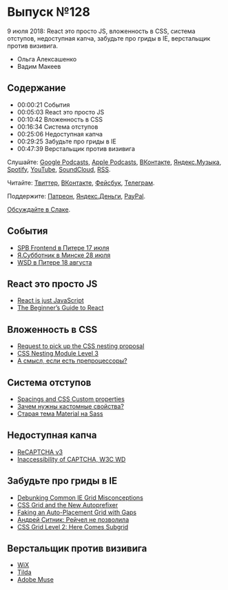 # Выпуск №128

9 июля 2018: React это просто JS, вложенность в CSS, система отступов, недоступная капча, забудьте про гриды в IE, верстальщик против визивига.

- Ольга Алексашенко
- Вадим Макеев

## Содержание

- 00:00:21 События
- 00:05:03 React это просто JS
- 00:10:42 Вложенность в CSS
- 00:16:34 Система отступов
- 00:25:06 Недоступная капча
- 00:29:25 Забудьте про гриды в IE
- 00:47:39 Верстальщик против визивига

Слушайте: [Google Podcasts](https://podcasts.google.com/?feed=aHR0cHM6Ly93ZWItc3RhbmRhcmRzLnJ1L3BvZGNhc3QvZmVlZC8), [Apple Podcasts](https://podcasts.apple.com/podcast/id1080500016), [ВКонтакте](https://vk.com/podcasts-32017543), [Яндекс.Музыка](https://music.yandex.ru/album/6245956), [Spotify](https://open.spotify.com/show/3rzAcADjpBpXt73L0epTjV), [YouTube](https://www.youtube.com/playlist?list=PLMBnwIwFEFHcwuevhsNXkFTcadeX5R1Go), [SoundCloud](https://soundcloud.com/web-standards), [RSS](https://web-standards.ru/podcast/feed/).

Читайте: [Твиттер](https://twitter.com/webstandards_ru), [ВКонтакте](https://vk.com/webstandards_ru), [Фейсбук](https://www.facebook.com/webstandardsru), [Телеграм](https://t.me/webstandards_ru).

Поддержите: [Патреон](https://www.patreon.com/webstandards_ru), [Яндекс.Деньги](https://money.yandex.ru/to/41001119329753), [PayPal](https://www.paypal.me/pepelsbey).

[Обсуждайте в Слаке](http://slack.web-standards.ru/).

## События

- [SPB Frontend в Питере 17 июля](https://spb-frontend-events.timepad.ru/event/760041/)
- [Я.Субботник в Минске 28 июля](https://events.yandex.ru/events/yasubbotnik/28-jul-2018/)
- [WSD в Питере 18 августа](https://wsd.events/2018/08/18/)

## React это просто JS

- [React is just JavaScript](https://medium.com/p/88600553269c)
- [The Beginner’s Guide to React](https://egghead.io/courses/the-beginner-s-guide-to-react)

## Вложенность в CSS

- [Request to pick up the CSS nesting proposal](https://github.com/w3c/csswg-drafts/issues/2701)
- [CSS Nesting Module Level 3](https://tabatkins.github.io/specs/css-nesting/)
- [А смысл, если есть препроцессоры?](https://www.facebook.com/webstandardsru/photos/a.225960300805050.53253.101531286581286/1787318661335865/?type=3&comment_id=1787685937965804)

## Система отступов

- [Spacings and CSS Custom properties](https://medium.com/p/bdae00eaf3f1)
- [Зачем нужны кастомные свойства?](https://medium.com/p/b849b88c19cc)
- [Старая тема Material на Sass](https://github.com/shower/material/blob/v1.1.0/styles/_defaults.scss#L125-L147)

## Недоступная капча

- [ReCAPTCHA v3](https://developers.google.com/recaptcha/docs/v3)
- [Inaccessibility of CAPTCHA, W3C WD](https://www.w3.org/TR/turingtest/)

## Забудьте про гриды в IE

- [Debunking Common IE Grid Misconceptions](https://css-tricks.com/css-grid-in-ie-debunking-common-ie-grid-misconceptions/)
- [CSS Grid and the New Autoprefixer](https://css-tricks.com/css-grid-in-ie-css-grid-and-the-new-autoprefixer/)
- [Faking an Auto-Placement Grid with Gaps](https://css-tricks.com/css-grid-in-ie-faking-an-auto-placement-grid-with-gaps/)
- [Андрей Ситник: Рейчел не позволила](https://twitter.com/andrey_sitnik/status/1013795498891898881)
- [CSS Grid Level 2: Here Comes Subgrid](https://www.smashingmagazine.com/2018/07/css-grid-2/)

## Верстальщик против визивига

- [WiX](https://www.wix.com/)
- [Tilda](https://tilda.cc/ru/)
- [Adobe Muse](http://muse.adobe.com/)
